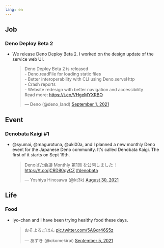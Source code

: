 ```yaml
---
lang: en
---
```


## Job

### Deno Deploy Beta 2

- We release Deno Deploy Beta 2. I worked on the design update of the service web UI.

  <blockquote class="twitter-tweet"><p lang="en" dir="ltr">Deno Deploy Beta 2 is released<br>- Deno.readFile for loading static files<br>- Better interoperability with CLI using Deno.serveHttp<br>- Crash reports<br>- Website redesign with better navigation and accessibility<br>Read more: <a href="https://t.co/VHgeMYXRBO">https://t.co/VHgeMYXRBO</a></p>&mdash; Deno (@deno_land) <a href="https://twitter.com/deno_land/status/1433102509762125827?ref_src=twsrc%5Etfw">September 1, 2021</a></blockquote> <script async src="https://platform.twitter.com/widgets.js" charset="utf-8"></script>

## Event

### Denobata Kaigi #1

- @syumai, @magurotuna, @uki00a, and I planned a new monthly Deno event for the Japanese Deno community. It's called Denobata Kaigi. The first of it starts on Sept 19th.

  <blockquote class="twitter-tweet"><p lang="ja" dir="ltr">Denoばた会議 Monthly 第1回 を公開しました！ <a href="https://t.co/jCRD80qyCZ">https://t.co/jCRD80qyCZ</a> <a href="https://twitter.com/hashtag/denobata?src=hash&amp;ref_src=twsrc%5Etfw">#denobata</a></p>&mdash; Yoshiya Hinosawa (@kt3k) <a href="https://twitter.com/kt3k/status/1432216578662154245?ref_src=twsrc%5Etfw">August 30, 2021</a></blockquote> <script async src="https://platform.twitter.com/widgets.js" charset="utf-8"></script>

## Life

### Food

- Iyo-chan and I have been trying healthy food these days.

  <blockquote class="twitter-tweet"><p lang="ja" dir="ltr">おそよるごはん <a href="https://t.co/5AGqr46S5z">pic.twitter.com/5AGqr46S5z</a></p>&mdash; あずき (@okomekirai) <a href="https://twitter.com/okomekirai/status/1434504021218189315?ref_src=twsrc%5Etfw">September 5, 2021</a></blockquote> <script async src="https://platform.twitter.com/widgets.js" charset="utf-8"></script>

